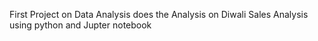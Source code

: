 First Project on Data Analysis does the Analysis on Diwali Sales Analysis using python and Jupter notebook
